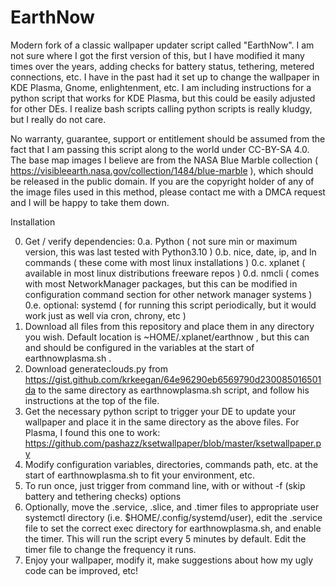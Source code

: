 # EarthNow
Modern fork of a classic wallpaper updater script called "EarthNow". I am not sure where I got the first version of this, but I have modified it many times over the years, adding checks for battery status, tethering, metered connections, etc. I have in the past had it set up to change the wallpaper in KDE Plasma, Gnome, enlightenment, etc. I am including instructions for a python script that works for KDE Plasma, but this could be easily adjusted for other DEs. I realize bash scripts calling python scripts is really kludgy, but I really do not care. 

No warranty, guarantee, support or entitlement should be assumed from the fact that I am passing this script along to the world under CC-BY-SA 4.0. The base map images I believe are from the NASA Blue Marble collection ( https://visibleearth.nasa.gov/collection/1484/blue-marble ), which should be released in the public domain. If you are the copyright holder of any of the image files used in this method, please contact me with a DMCA request and I will be happy to take them down.

Installation

0. Get / verify dependencies:
 0.a. Python ( not sure min or maximum version, this was last tested with Python3.10 )
 0.b. nice, date, ip, and ln commands ( these come with most linux installations )
 0.c. xplanet ( available in most linux distributions freeware repos )
 0.d. nmcli ( comes with most NetworkManager packages, but this can be modified in configuration command section for other network manager systems )
 0.e. optional: systemd ( for running this script periodically, but it would work just as well via cron, chrony, etc )
1. Download all files from this repository and place them in any directory you wish. Default location is ~HOME/.xplanet/earthnow , but this can and should be configured in the variables at the start of earthnowplasma.sh .
2. Download generateclouds.py from https://gist.github.com/krkeegan/64e96290eb6569790d230085016501da to the same directory as earthnowplasma.sh script, and follow his instructions at the top of the file.
3. Get the necessary python script to trigger your DE to update your wallpaper and place it in the same directory as the above files. For Plasma, I found this one to work:  https://github.com/pashazz/ksetwallpaper/blob/master/ksetwallpaper.py
4. Modify configuration variables, directories, commands path, etc. at the start of earthnowplasma.sh to fit your environment, etc.
5. To run once, just trigger from command line, with or without -f (skip battery and tethering checks) options
6. Optionally, move the .service, .slice, and .timer files to appropriate user systemctl directory (i.e. $HOME/.config/systemd/user), edit the .service file to set the correct exec directory for earthnowplasma.sh, and enable the timer. This will run the script every 5 minutes by default. Edit the timer file to change the frequency it runs.
7. Enjoy your wallpaper, modify it, make suggestions about how my ugly code can be improved, etc!

